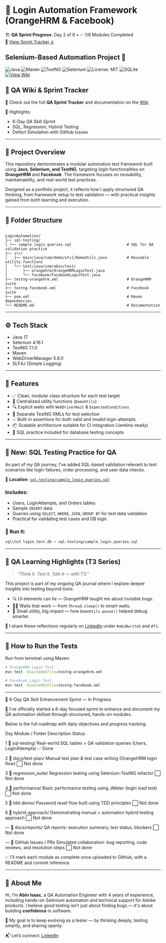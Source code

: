 # 🔐 Login Automation Framework (OrangeHRM & Facebook)

🏗️ **QA Sprint Progress**: Day 2 of 6 • ✅ 1/8 Modules Completed  
📌 [View Sprint Tracker ↓](#-6-day-qa-skill-enhancement-sprint--in-progress)


## Selenium-Based Automation Project 🚀

![Java](https://img.shields.io/badge/Java-ED8B00?style=for-the-badge&logo=java&logoColor=white)
![Maven](https://img.shields.io/badge/Maven-C71A36?style=for-the-badge&logo=apache-maven&logoColor=white)
![TestNG](https://img.shields.io/badge/TestNG-FF6347?style=for-the-badge&logo=testng&logoColor=white)
![Selenium](https://img.shields.io/badge/Selenium-43B02A?style=for-the-badge&logo=selenium&logoColor=white)
![License: MIT](https://img.shields.io/badge/License-MIT-blue.svg?style=for-the-badge)
![SQLite](https://img.shields.io/badge/SQLite-07405E?style=for-the-badge&logo=sqlite&logoColor=white) 
[![View Wiki](https://img.shields.io/badge/View-Wiki-blue?style=for-the-badge)](https://github.com/Abin-Isaac/LoginAutomation/wiki)


## 🧠 QA Wiki & Sprint Tracker

📘 Check out the full **QA Sprint Tracker** and documentation on the [Wiki](https://github.com/Abin-Isaac/LoginAutomation/wiki)

🚀 Highlights:
- 6-Day QA Skill Sprint
- SQL, Regression, Hybrid Testing
- Defect Simulation with GitHub Issues

---

## 📌 Project Overview

This repository demonstrates a modular automation test framework built using **Java, Selenium, and TestNG**, targeting login functionalities on **OrangeHRM** and **Facebook**. The framework focuses on reusability, maintainability, and real-world test practices.

Designed as a portfolio project, it reflects how I apply structured QA thinking, from framework setup to test validation — with practical insights gained from both learning and execution.

---

## 📁 Folder Structure

```

LoginAutomation/
├── sql-testing/
│ └── sample_login_queries.sql                         # SQL for QA validation practice
├── src/
│   ├── main/java/com/demo/util/DemoUtils.java         # Reusable utility functions
│   └── test/java/com/abin/test/
│       ├── orangehrm/OrangeHRMLoginTest.java
│       └── facebook/FacebookLoginTest.java
├── testng-orangehrm.xml                               # OrangeHRM suite
├── testng-facebook.xml                                # Facebook suite
├── pom.xml                                            # Maven dependencies
└── README.md                                          # Documentation

````

---

## ⚙️ Tech Stack

- Java 17
- Selenium 4.18.1
- TestNG 7.1.0
- Maven
- WebDriverManager 5.8.0
- SLF4J (Simple Logging)

---

## 🧪 Features

- ✅ Clean, modular class structure for each test target
- 🔁 Centralized utility functions (`DemoUtils`)
- 🔍 Explicit waits with `WebDriverWait` & `ExpectedConditions`
- 📄 Separate TestNG XMLs for test selection
- 💥 Built-in assertions for both valid and invalid login attempts
- 📦 Scalable architecture suitable for CI integration (Jenkins-ready)
- 📄 SQL practice included for database testing concepts

---

## 🧠 New: SQL Testing Practice for QA

As part of my QA journey, I’ve added SQL-based validation relevant to test scenarios like login failures, order processing, and user data checks.

📄 **Location**: [`sql-testing/sample_login_queries.sql`](sql-testing/sample_login_queries.sql)

### Includes:
- Users, LoginAttempts, and Orders tables
- Sample `INSERT` data
- Queries using `SELECT`, `WHERE`, `JOIN`, `GROUP BY` for test data validation
- Practical for validating test cases and DB logic

### 🔧 Run It:
```bash
sqlite3 login_test.db < sql-testing/sample_login_queries.sql
```
---

## 🧠 QA Learning Highlights (T3 Series)
> _“Think it. Test it. Talk it — with T3.”_

This project is part of my ongoing QA journal where I explore deeper insights into testing beyond tools:

- 🔍 UI elements can lie — OrangeHRM taught me about invisible bugs.
- 🧘‍♂️ Waits that work — from `Thread.sleep()` to smart waits.
- 🧩 Small utility, big impact — how `DemoUtils.pause()` helped debug smarter.

📝 I share these reflections regularly on [LinkedIn](https://www.linkedin.com/in/abin-isaac) under `#abiNwriteS` and `#T3`.

---

## 🚀 How to Run the Tests

Run from terminal using Maven:

```bash
# OrangeHRM Login Test
mvn test -DsuiteXmlFile=testng-orangehrm.xml

# Facebook Login Test
mvn test -DsuiteXmlFile=testng-facebook.xml
````

---
🏁 6-Day QA Skill Enhancement Sprint — In Progress

🚀 I’ve officially started a 6-day focused sprint to enhance and document my QA automation skillset through structured, hands-on modules.

Below is the full roadmap with daily objectives and progress tracking:

Day	Module / Folder	Description	Status

1	📂 sql-testing/	Real-world SQL tables + QA validation queries (Users, LoginAttempts)	✅ Done

2	📂 docs/test-plan/	Manual test plan & test case writing (OrangeHRM login flow)	⬜ Not done

3	📂 regression_suite/	Regression testing using Selenium-TestNG refactor	⬜ Not done

4	📂 performance/	Basic performance testing using JMeter (login load test)	⬜ Not done

5	📂 tdd-demo/	Password reset flow built using TDD principles	⬜ Not done

6	📂 hybrid-approach/	Demonstrating manual + automation hybrid testing approach	⬜ Not done

—	📂 docs/reports/	QA reports: execution summary, test status, blockers	⬜ Not done

—	🔧 GitHub Issues / PRs	Simulated collaboration: bug reporting, code reviews, and resolution steps	⬜ Not done

✅ I’ll mark each module as complete once uploaded to GitHub, with a README and commit reference.

---

## 👤 About Me

Hi, I’m **Abin Isaac**, a QA Automation Engineer with 4 years of experience, including hands-on Selenium automation and technical support for Adobe products. I believe good testing isn’t just about finding bugs — it's about building **confidence** in software.

🎯 My goal is to keep evolving as a tester — by thinking deeply, testing smartly, and sharing openly.

📬 Let’s connect: [LinkedIn](https://www.linkedin.com/in/abin-isaac)
